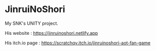 # JinruiNoShori
My SNK's UNITY project.

His website : https://jinruinoshori.netlify.app

His itch.io page : https://scratchqy.itch.io/jinruinoshori-aot-fan-game